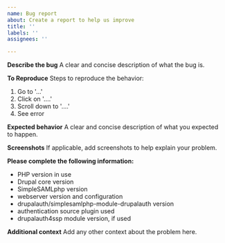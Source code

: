 ```yaml
---
name: Bug report
about: Create a report to help us improve
title: ''
labels: ''
assignees: ''

---
```


**Describe the bug**
A clear and concise description of what the bug is.

**To Reproduce**
Steps to reproduce the behavior:
1. Go to '...'
2. Click on '....'
3. Scroll down to '....'
4. See error

**Expected behavior**
A clear and concise description of what you expected to happen.

**Screenshots**
If applicable, add screenshots to help explain your problem.

**Please complete the following information:**

- PHP version in use
- Drupal core version
- SimpleSAMLphp version
- webserver version and configuration
- drupalauth/simplesamlphp-module-drupalauth version
- authentication source plugin used
- drupalauth4ssp module version, if used

**Additional context**
Add any other context about the problem here.
